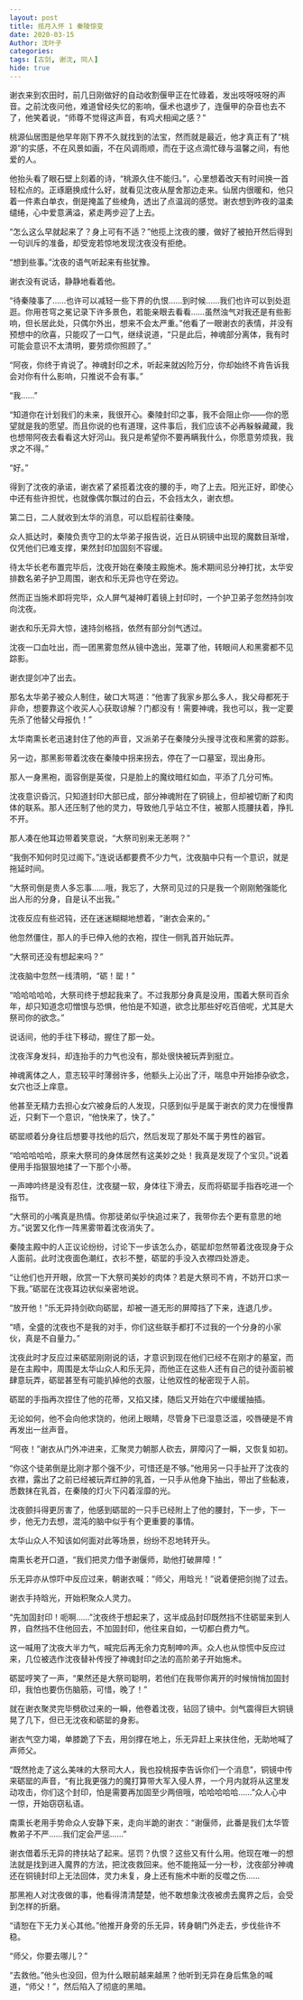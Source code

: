 ```yaml
---
layout: post
title: 揽月入怀 1 秦陵惊变
date: 2020-03-15
Author: 沈叶子
categories: 
tags: [古剑, 谢沈, 同人]
hide: true
--- 
```

谢衣来到农田时，前几日刚做好的自动收割偃甲正在忙碌着，发出吱呀吱呀的声音。之前沈夜问他，难道曾经失忆的影响，偃术也退步了，连偃甲的杂音也去不了，他笑着说，“师尊不觉得这声音，有鸡犬相闻之感？”

桃源仙居图是他早年刚下界不久就找到的法宝，然而就是最近，他才真正有了“桃源”的实感，不在风景如画，不在风调雨顺，而在于这点滴忙碌与温馨之间，有他爱的人。

他抬头看了眼石壁上刻着的诗，“桃源久住不能归。”，心里想着改天有时间换一首轻松点的。正琢磨换成什么好，就看见沈夜从屋舍那边走来。仙居内很暖和，他只着一件素白单衣，倒是掩盖了些棱角，透出了点温润的感觉。谢衣想到昨夜的温柔缱绻，心中爱意满溢，紧走两步迎了上去。

“怎么这么早就起来了？身上可有不适？”他揽上沈夜的腰，做好了被拍开然后得到一句训斥的准备，却受宠若惊地发现沈夜没有拒绝。

“想到些事。”沈夜的语气听起来有些犹豫。

谢衣没有说话，静静地看着他。

“待秦陵事了……也许可以减轻一些下界的仇恨……到时候……我们也许可以到处逛逛。你用苍穹之冕记录下许多景色，若能亲眼去看看……虽然浊气对我还是有些影响，但长居此处，只偶尔外出，想来不会太严重。”他看了一眼谢衣的表情，并没有预想中的欣喜，只能叹了一口气，继续说道，“只是此后，神魂部分离体，我有时可能会意识不太清明，要劳烦你照顾了。”

“阿夜，你终于肯说了。神魂封印之术，听起来就凶险万分，你却始终不肯告诉我会对你有什么影响，只推说不会有事。”

“我……”

“知道你在计划我们的未来，我很开心。秦陵封印之事，我不会阻止你——你的愿望就是我的愿望。而且你说的也有道理，这件事后，我们应该不必再躲躲藏藏，我也想带阿夜去看看这大好河山。我只是希望你不要再瞒我什么，你愿意劳烦我，我求之不得。”

“好。”

得到了沈夜的承诺，谢衣紧了紧揽着沈夜的腰的手，吻了上去。阳光正好，即使心中还有些许担忧，也就像偶尔飘过的白云，不会挡太久，谢衣想。

第二日，二人就收到太华的消息，可以启程前往秦陵。

众人抵达时，秦陵负责守卫的太华弟子报告说，近日从铜镜中出现的魔数目渐增，仅凭他们已难支撑，果然封印加固刻不容缓。

待太华长老布置完毕后，沈夜开始在秦陵主殿施术。施术期间忌分神打扰，太华安排数名弟子护卫周围，谢衣和乐无异也守在旁边。

然而正当施术即将完毕，众人屏气凝神盯着镜上封印时，一个护卫弟子忽然持剑攻向沈夜。

谢衣和乐无异大惊，速持剑格挡，依然有部分剑气透过。

沈夜一口血吐出，而一团黑雾忽然从镜中逸出，笼罩了他，转眼间人和黑雾都不见踪影。

谢衣提剑冲了出去。

那名太华弟子被众人制住，破口大骂道：“他害了我家乡那么多人，我父母都死于非命，想要靠这个收买人心获取谅解？门都没有！需要神魂，我也可以，我一定要先杀了他替父母报仇！”

太华南熏长老迅速封住了他的声音，又派弟子在秦陵分头搜寻沈夜和黑雾的踪影。

另一边，那黑影带着沈夜在秦陵中拐来拐去，停在了一口墓室，现出身形。

那人一身黑袍，面容倒是英俊，只是脸上的魔纹暗红如血，平添了几分可怖。

沈夜意识昏沉，只知道封印大部已成，部分神魂附在了铜镜上，但却被切断了和肉体的联系。那人还压制了他的灵力，导致他几乎站立不住，被那人揽腰扶着，挣扎不开。

那人凑在他耳边带着笑意说，“大祭司别来无恙啊？”

“我倒不知何时见过阁下。”连说话都要费不少力气，沈夜脑中只有一个意识，就是拖延时间。

“大祭司倒是贵人多忘事……哦，我忘了，大祭司见过的只是我一个刚刚勉强能化出人形的分身，自是认不出我。”

沈夜反应有些迟钝，还在迷迷糊糊地想着，“谢衣会来的。”

他忽然僵住，那人的手已伸入他的衣袍，捏住一侧乳首开始玩弄。

“大祭司还没有想起来吗？”

沈夜脑中忽然一线清明，“砺！罂！”

“哈哈哈哈哈，大祭司终于想起我来了。不过我那分身真是没用，围着大祭司百余年，却只知道念叨憎恨与恐惧，他怕是不知道，欲念比那些好吃百倍呢，尤其是大祭司你的欲念。”

说话间，他的手往下移动，握住了那一处。

沈夜浑身发抖，却连抬手的力气也没有，那处很快被玩弄到挺立。

神魂离体之人，意志较平时薄弱许多，他额头上沁出了汗，喘息中开始掺杂欲念，女穴也泛上痒意。

他甚至无精力去担心女穴被身后的人发现，只感到似乎是属于谢衣的灵力在慢慢靠近，只剩下一个意识，“他快来了，快了。”

砺罂顺着分身往后想要寻找他的后穴，然后发现了那处不属于男性的器官。

“哈哈哈哈哈，原来大祭司的身体居然有这美妙之处！我真是发现了个宝贝。”说着便用手指狠狠地揉了一下那个小蒂。

一声呻吟终是没有忍住，沈夜腿一软，身体往下滑去，反而将砺罂手指吞吃进一个指节。

“大祭司的小嘴真是热情。你那徒弟似乎快追过来了，我带你去个更有意思的地方。”说罢又化作一阵黑雾带着沈夜消失了。

秦陵主殿中的人正议论纷纷，讨论下一步该怎么办，砺罂却忽然带着沈夜现身于众人面前。此时沈夜面色潮红，衣衫不整，砺罂的手没入衣襟四处游走。

“让他们也开开眼，欣赏一下大祭司美妙的肉体？若是大祭司不肯，不妨开口求一下我。”砺罂在沈夜耳边状似亲密地说。

“放开他！”乐无异持剑砍向砺罂，却被一道无形的屏障挡了下来，连退几步。

“啧，全盛的沈夜也不是我的对手，你们这些联手都打不过我的一个分身的小家伙，真是不自量力。”

沈夜此时才反应过来砺罂刚刚说的话，才意识到现在他们已经不在刚才的墓室，而是在主殿中，周围是太华山众人和乐无异，而他正在这些人还有自己的徒孙面前被肆意玩弄，砺罂甚至有可能扒掉他的衣服，让他双性的秘密现于人前。

砺罂的手指再次捏住了他的花蒂，又掐又揉，随后又开始在穴中缓缓抽插。

无论如何，他不会向他求饶的，他闭上眼睛，尽管身下已湿意泛滥，咬唇硬是不肯再发出一丝声音。

“阿夜！”谢衣从门外冲进来，汇聚灵力朝那人砍去，屏障闪了一瞬，又恢复如初。

“你这个徒弟倒是比刚才那个强不少，可惜还是不够。”他用另一只手扯开了沈夜的衣襟，露出了之前已经被玩弄红肿的乳首，一只手从他身下抽出，带出了些黏液，悉数抹在乳首，在秦陵的灯火下闪着淫靡的光。

沈夜颤抖得更厉害了，他感到砺罂的一只手已经附上了他的腰封，下一步，下一步，他无力去想，混沌的脑中似乎有个更重要的事情。

太华山众人不知该如何面对此等场景，纷纷不忍地转开头。

南熏长老开口道，“我们把灵力借予谢偃师，助他打破屏障！”

乐无异亦从惊吓中反应过来，朝谢衣喊：“师父，用晗光！”说着便把剑抛了过去。

谢衣手持晗光，开始积聚众人灵力。

“先加固封印！呃啊……”沈夜终于想起来了，这半成品封印既然挡不住砺罂来到人界，自然挡不住他回去，不加固封印，他往来自如，一切都白费力气。

这一喊用了沈夜大半力气，喊完后再无余力克制呻吟声。众人也从惊慌中反应过来，几位被选作沈夜替补传授了神魂封印之法的高阶弟子开始施术。

砺罂哼笑了一声，“果然还是大祭司聪明，若他们在我带你离开的时候悄悄加固封印，我怕也要伤伤脑筋，可惜，晚了！”

就在谢衣聚灵完毕劈砍过来的一瞬，他卷着沈夜，钻回了镜中。剑气震得巨大铜镜晃了几下，但已无沈夜和砺罂的身影。

谢衣气空力竭，单膝跪了下去，用剑撑在地上，乐无异赶上来扶住他，无助地喊了声师父。

“既然抢走了这么美味的大祭司大人，我也投桃报李告诉你们一个消息”，铜镜中传来砺罂的声音，“有比我更强力的魔打算带大军入侵人界，一个月内就将从这里发动攻击，你们这个封印，怕是需要再加固至少两倍哦，哈哈哈哈哈……”众人心中一惊，开始窃窃私语。

南熏长老用手势命众人安静下来，走向半跪的谢衣：“谢偃师，此番是我们太华管教弟子不严……我们定会严惩……”

谢衣借着乐无异的搀扶站了起来。惩罚？仇恨？这些又有什么用。他现在唯一的想法就是找到进入魔界的方法，把沈夜救回来。他不能拖延一分一秒，沈夜部分神魂还在铜镜封印上无法回体，灵力未复，身上还有施术中断的反噬之伤……

那黑袍人对沈夜做的事，他看得清清楚楚，他不敢想象沈夜被虏去魔界之后，会受到怎样的折磨。

“请恕在下无力关心其他。”他推开身旁的乐无异，转身朝门外走去，步伐些许不稳。

“师父，你要去哪儿？”

“去救他。”他头也没回，但为什么眼前越来越黑？他听到无异在身后焦急的喊道，“师父！”，然后陷入了彻底的黑暗。